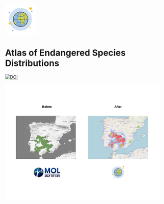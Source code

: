 ![](logo.png)

# Atlas of Endangered Species Distributions


[![DOI](https://zenodo.org/badge/183479025.svg)](https://zenodo.org/badge/latestdoi/183479025)

![](rationale.png)
